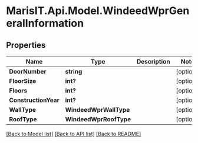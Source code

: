 
# MarisIT.Api.Model.WindeedWprGeneralInformation

## Properties

Name | Type | Description | Notes
------------ | ------------- | ------------- | -------------
**DoorNumber** | **string** |  | [optional] 
**FloorSize** | **int?** |  | [optional] 
**Floors** | **int?** |  | [optional] 
**ConstructionYear** | **int?** |  | [optional] 
**WallType** | **WindeedWprWallType** |  | [optional] 
**RoofType** | **WindeedWprRoofType** |  | [optional] 

[[Back to Model list]](../README.md#documentation-for-models)
[[Back to API list]](../README.md#documentation-for-api-endpoints)
[[Back to README]](../README.md)

